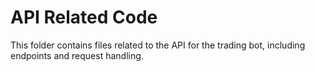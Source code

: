 # API Related Code

This folder contains files related to the API for the trading bot, including endpoints and request handling.
